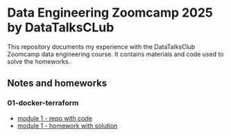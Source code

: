 # Data Engineering Zoomcamp 2025 by DataTalksCLub

This repository documents my experience with the DataTalksClub Zoomcamp data engineering course. It contains materials and code used to solve the homeworks.


## Notes and homeworks

### 01-docker-terraform
- [module 1 - repo with code](https://github.com/LolloPero/data-engineering-zoomcamp/tree/homeworks/cohorts/2025/01-docker-terraform)
- [module 1 - homework with solution](https://github.com/LolloPero/data-engineering-zoomcamp/blob/homeworks/cohorts/2025/01-docker-terraform/homework_solution.md)
